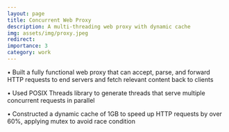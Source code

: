 ```yaml
---
layout: page
title: Concurrent Web Proxy
description: A multi-threading web proxy with dynamic cache
img: assets/img/proxy.jpeg
redirect: 
importance: 3
category: work
---
```



• Built a fully functional web proxy that can accept, parse, and forward HTTP requests to end servers and fetch relevant
content back to clients

• Used POSIX Threads library to generate threads that serve multiple concurrent requests in parallel

• Constructed a dynamic cache of 1GB to speed up HTTP requests by over 60%, applying mutex to avoid race condition
